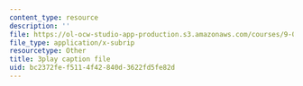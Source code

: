 ```yaml
---
content_type: resource
description: ''
file: https://ol-ocw-studio-app-production.s3.amazonaws.com/courses/9-00sc-introduction-to-psychology-fall-2011/bc2372fef5114f42840d3622fd5fe82d_lanmHS0JwYI.srt
file_type: application/x-subrip
resourcetype: Other
title: 3play caption file
uid: bc2372fe-f511-4f42-840d-3622fd5fe82d
---
```

